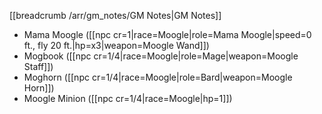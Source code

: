 [[breadcrumb /arr/gm_notes/GM Notes|GM Notes]]

<script type="module">
    import {init_links} from "/static/js/common/visual_aid_backend.js";
    init_links();
</script>

* Mama Moogle ([[npc cr=1|race=Moogle|role=Mama Moogle|speed=0 ft., fly 20 ft.|hp=x3|weapon=Moogle Wand]])
* Mogbook ([[npc cr=1/4|race=Moogle|role=Mage|weapon=Moogle Staff]])
* Moghorn ([[npc cr=1/4|race=Moogle|role=Bard|weapon=Moogle Horn]])
* Moogle Minion ([[npc cr=1/4|race=Moogle|hp=1]])
